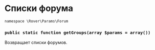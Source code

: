 # Списки форума
`namespace \Rover\Params\Forum`

### `public static function getGroups(array $params = array())`
Возвращает списки форумов.